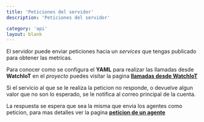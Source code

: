```yaml
---
title: 'Peticiones del servidor'
description: 'Peticiones del servidor'

category: 'api'
layout: blank
---
```


El servidor puede enviar peticiones hacia un *services* que tengas publicado para obtener las metricas.

Para conocer como se configura el **YAML** para realizar las llamadas desde **WatchIoT** en el *proyecto* puedes visitar la pagina
**[llamadas desde WatchIoT](#/server/)**

Si el servicio al que se le realiza la peticion no responde, o devuelve algun valor que no son lo esperado, se le notifica al 
correo principal de la cuenta.

La respuesta se espera que sea la misma que envia los agentes como peticion, para mas detalles ver la pagina **[peticion de un agente](#/request-agent/)**
